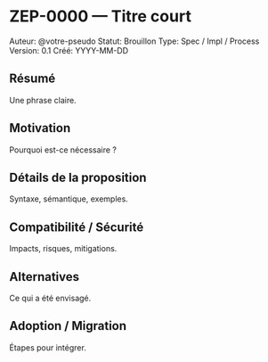 # ZEP-0000 — Titre court
Auteur: @votre-pseudo
Statut: Brouillon
Type: Spec / Impl / Process
Version: 0.1
Créé: YYYY-MM-DD

## Résumé
Une phrase claire.

## Motivation
Pourquoi est-ce nécessaire ?

## Détails de la proposition
Syntaxe, sémantique, exemples.

## Compatibilité / Sécurité
Impacts, risques, mitigations.

## Alternatives
Ce qui a été envisagé.

## Adoption / Migration
Étapes pour intégrer.

